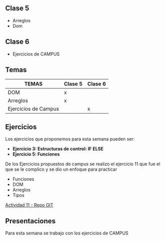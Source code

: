 ## Clase 5
- Arreglos
- Dom


## Clase 6
- Ejercicios de CAMPUS

## Temas
|TEMAS   | Clase 5| Clase 6|
|---|---|---|
|DOM|x||
|Arreglos|x||
|Ejercicios de Campus||x|

## Ejercicios
Los ejercicios que proponemos para esta semana pueden ser:
- **Ejercicio 3: Estructuras de control: IF ELSE**
- **Ejercicio 5: Funciones**

De los Ejercicios propuestos de campus se realizo el ejercicio 11 
que fue el que se le complico y se dio un enfoque para practicar
- Funciones
- DOM
- Arreglos
- Tipos


[Actividad 11 - Repo GIT](https://github.com/carlosDevf/Intro_JS33B/tree/main/7ejercicios)

## Presentaciones
Para esta semana se trabajo con los ejercicios de CAMPUS


